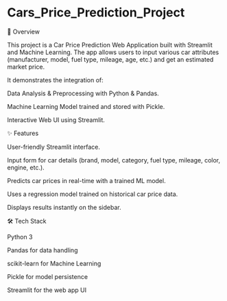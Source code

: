 # Cars_Price_Prediction_Project


📌 Overview

This project is a Car Price Prediction Web Application built with Streamlit and Machine Learning.
The app allows users to input various car attributes (manufacturer, model, fuel type, mileage, age, etc.) and get an estimated market price.

It demonstrates the integration of:

Data Analysis & Preprocessing with Python & Pandas.

Machine Learning Model trained and stored with Pickle.

Interactive Web UI using Streamlit.

✨ Features

User-friendly Streamlit interface.

Input form for car details (brand, model, category, fuel type, mileage, color, engine, etc.).

Predicts car prices in real-time with a trained ML model.

Uses a regression model trained on historical car price data.

Displays results instantly on the sidebar.

🛠️ Tech Stack

Python 3

Pandas for data handling

scikit-learn for Machine Learning

Pickle for model persistence

Streamlit for the web app UI
